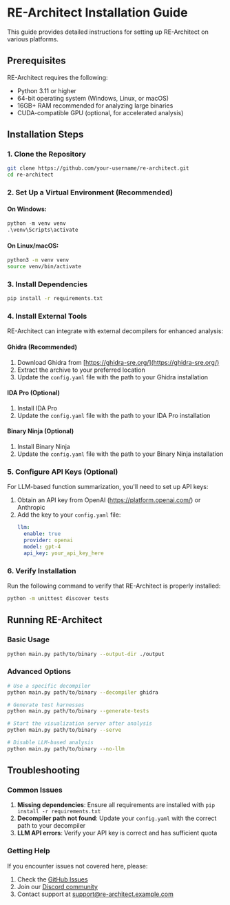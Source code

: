 # RE-Architect Installation Guide

This guide provides detailed instructions for setting up RE-Architect on various platforms.

## Prerequisites

RE-Architect requires the following:

- Python 3.11 or higher
- 64-bit operating system (Windows, Linux, or macOS)
- 16GB+ RAM recommended for analyzing large binaries
- CUDA-compatible GPU (optional, for accelerated analysis)

## Installation Steps

### 1. Clone the Repository

```bash
git clone https://github.com/your-username/re-architect.git
cd re-architect
```

### 2. Set Up a Virtual Environment (Recommended)

#### On Windows:
```powershell
python -m venv venv
.\venv\Scripts\activate
```

#### On Linux/macOS:
```bash
python3 -m venv venv
source venv/bin/activate
```

### 3. Install Dependencies

```bash
pip install -r requirements.txt
```

### 4. Install External Tools

RE-Architect can integrate with external decompilers for enhanced analysis:

#### Ghidra (Recommended)
1. Download Ghidra from [https://ghidra-sre.org/](https://ghidra-sre.org/)
2. Extract the archive to your preferred location
3. Update the `config.yaml` file with the path to your Ghidra installation

#### IDA Pro (Optional)
1. Install IDA Pro
2. Update the `config.yaml` file with the path to your IDA Pro installation

#### Binary Ninja (Optional)
1. Install Binary Ninja
2. Update the `config.yaml` file with the path to your Binary Ninja installation

### 5. Configure API Keys (Optional)

For LLM-based function summarization, you'll need to set up API keys:

1. Obtain an API key from OpenAI (https://platform.openai.com/) or Anthropic
2. Add the key to your `config.yaml` file:
   ```yaml
   llm:
     enable: true
     provider: openai
     model: gpt-4
     api_key: your_api_key_here
   ```

### 6. Verify Installation

Run the following command to verify that RE-Architect is properly installed:

```bash
python -m unittest discover tests
```

## Running RE-Architect

### Basic Usage

```bash
python main.py path/to/binary --output-dir ./output
```

### Advanced Options

```bash
# Use a specific decompiler
python main.py path/to/binary --decompiler ghidra

# Generate test harnesses
python main.py path/to/binary --generate-tests

# Start the visualization server after analysis
python main.py path/to/binary --serve

# Disable LLM-based analysis
python main.py path/to/binary --no-llm
```

## Troubleshooting

### Common Issues

1. **Missing dependencies**: Ensure all requirements are installed with `pip install -r requirements.txt`
2. **Decompiler path not found**: Update your `config.yaml` with the correct path to your decompiler
3. **LLM API errors**: Verify your API key is correct and has sufficient quota

### Getting Help

If you encounter issues not covered here, please:

1. Check the [GitHub Issues](https://github.com/your-username/re-architect/issues)
2. Join our [Discord community](https://discord.gg/your-invitation)
3. Contact support at support@re-architect.example.com
